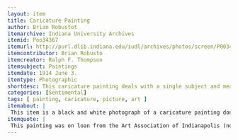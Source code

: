 ```yaml
---
layout: item
title: Caricature Painting 
author: Brian Robustot
itemarchive: Indiana University Archives 
itemid: Poo34367
itemurl: http://purl.dlib.indiana.edu/iudl/archives/photos/screen/P0034367
itemcontributor: Brian Robusto
itemcreator: Ralph F. Thompson
itemsubject: Paintings
itemdate: 1914 June 3.
itemtype: Photographic 
shortdesc: This caricature painting deals with a single subject and means to exaggerate features and distinctions of the individual
categories: [Sentimental]
tags: [ painting, caricature, picture, art ]
itemabout: |
 This item is a black and white photograph of a caricature painting done by Ralph F. Thompson of Thomas Hart Benson, a historically famous painter. The caricature painting has a serious tone, noted from Benson's earnest facial expression, but has hints of irony and comedic overtones. Benson's muscles are a main subject of the caricature exaggeration, and he appears holding an axe. A painting of Benson's own typical design (pre-industrial cabins) sits in the background. 
itemquote: |
 This painting was on loan from the Art Association of Indianapolis (now the Indianapolis Museum of Art).
---
```

